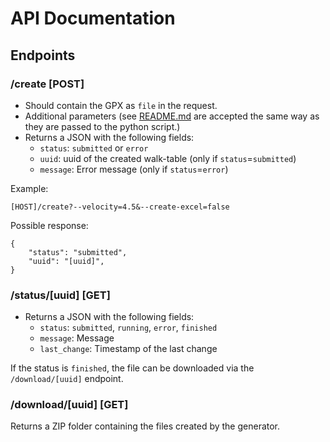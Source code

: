 # API Documentation

## Endpoints

### /create [POST]
- Should contain the GPX as `file` in the request.
- Additional parameters (see [README.md](README.md) are accepted the same way as they are passed to the python script.)
- Returns a JSON with the following fields:
    - `status`: `submitted` or `error`
    - `uuid`: uuid of the created walk-table (only if `status`=`submitted`)
    - `message`: Error message (only if `status`=`error`)

Example:
```
[HOST]/create?--velocity=4.5&--create-excel=false
```
Possible response:
```
{
    "status": "submitted",
    "uuid": "[uuid]",
}
```

### /status/[uuid] [GET]
- Returns a JSON with the following fields:
    - `status`: `submitted`, `running`, `error`, `finished`
    - `message`: Message
    - `last_change`: Timestamp of the last change

If the status is `finished`, the file can be downloaded via the `/download/[uuid]` endpoint.

### /download/[uuid] [GET]
Returns a ZIP folder containing the files created by the generator.